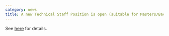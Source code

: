 ```yaml
---
category: news
title: A new Technical Staff Position is open (suitable for Masters/Bachelor students)   
---
```


See [here](https://www.riken.jp/en/careers/researchers/20220404_1/index.html) for details.

